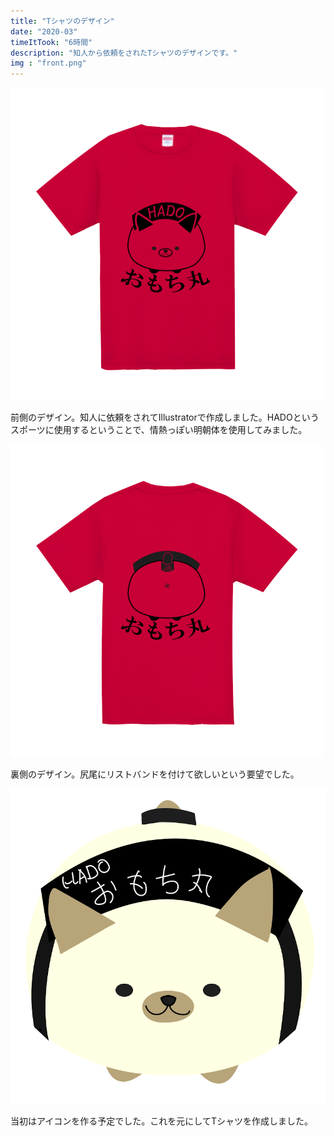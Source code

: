 ```yaml
---
title: "Tシャツのデザイン"
date: "2020-03"
timeItTook: "6時間"
description: "知人から依頼をされたTシャツのデザインです。"
img : "front.png"
---
```

![front](./front.png)

前側のデザイン。知人に依頼をされてIllustratorで作成しました。HADOというスポーツに使用するということで、情熱っぽい明朝体を使用してみました。

![back](./back.png)

裏側のデザイン。尻尾にリストバンドを付けて欲しいという要望でした。

![icon](./icon.png)

当初はアイコンを作る予定でした。これを元にしてTシャツを作成しました。